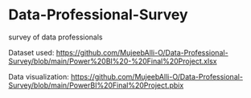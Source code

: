 # Data-Professional-Survey
survey of data professionals

Dataset used: https://github.com/MujeebAlli-O/Data-Professional-Survey/blob/main/Power%20BI%20-%20Final%20Project.xlsx

Data visualization: https://github.com/MujeebAlli-O/Data-Professional-Survey/blob/main/PowerBI%20Final%20Project.pbix
